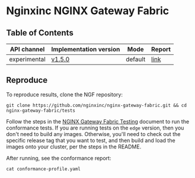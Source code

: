 # Nginxinc NGINX Gateway Fabric

## Table of Contents

| API channel  | Implementation version                                                         | Mode    | Report                                           |
|--------------|--------------------------------------------------------------------------------|---------|--------------------------------------------------|
| experimental | [v1.5.0](https://github.com/nginxinc/nginx-gateway-fabric/releases/tag/v1.5.0) | default | [link](./experimental-1.5.0-default-report.yaml) |

## Reproduce

To reproduce results, clone the NGF repository:

```shell
git clone https://github.com/nginxinc/nginx-gateway-fabric.git && cd nginx-gateway-fabric/tests
```

Follow the steps in the [NGINX Gateway Fabric Testing](https://github.com/nginxinc/nginx-gateway-fabric/blob/main/tests/README.md) document to run the conformance tests. If you are running tests on the `edge` version, then you don't need to build any images. Otherwise, you'll need to check out the specific release tag that you want to test, and then build and load the images onto your cluster, per the steps in the README.

After running, see the conformance report:

```shell
cat conformance-profile.yaml
```
